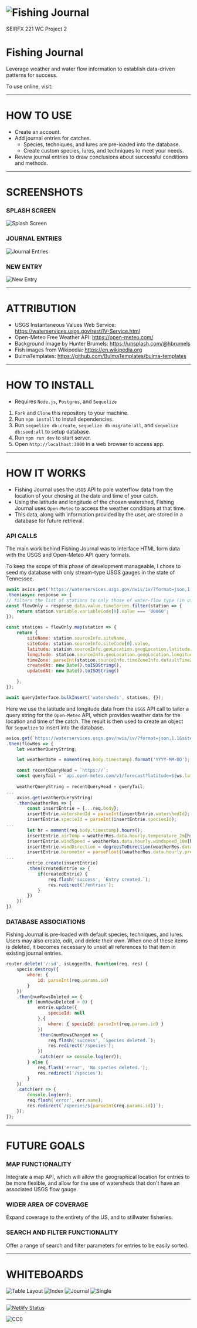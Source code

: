 # ![Fishing Journal](/public/images/android-chrome-192x192.png)
SEIRFX 221 WC Project 2

# Fishing Journal

Leverage weather and water flow information to establish data-driven patterns for success.

To use online, visit: 

---

# HOW TO USE

* Create an account.
* Add journal entries for catches.
    * Species, techniques, and lures are pre-loaded into the database.
    * Create custom species, lures, and techniques to meet your needs.
* Review journal entries to draw conclusions about successful conditions and methods.

---

# SCREENSHOTS

### SPLASH SCREEN
![Splash Screen](screenshots/splash.png)

### JOURNAL ENTRIES
![Journal Entries](screenshots/entries.png)

### NEW ENTRY
![New Entry](screenshots/new-entry.png)

---

# ATTRIBUTION
* USGS Instantaneous Values Web Service: https://waterservices.usgs.gov/rest/IV-Service.html
* Open-Meteo Free Weather API: https://open-meteo.com/
* Background Image by Hunter Brumels: https://unsplash.com/@hbrumels
* Fish images from Wikipedia: https://en.wikipedia.org
* BulmaTemplates: https://github.com/BulmaTemplates/bulma-templates

---

# HOW TO INSTALL
* Requires `Node.js`, `Postgres`, and `Sequelize`
1. `Fork` and `Clone` this repository to your machine.
2. Run `npm install` to install dependencies.
3. Run `sequelize db:create`, `sequelize db:migrate:all`, and `sequelize db:seed:all` to setup database.
3. Run `npm run dev` to start server.
4. Open `http://localhost:3000` in a web browser to access app.

---

# HOW IT WORKS

* Fishing Journal uses the `USGS` API to pole waterflow data from the location of your chosing at the date and time of your catch.
* Using the latitude and longitude of the chosen watershed, Fishing Journal uses `Open-Meteo` to access the weather conditions at that time.
* This data, along with information provided by the user, are stored in a database for future retrieval.


### API CALLS

The main work behind Fishing Journal was to interface HTML form data with the USGS and Open-Meteo API query formats.

To keep the scope of this phase of development manageable, I chose to seed my database with only stream-type USGS gauges in the state of Tennessee.

```javascript
await axios.get('https://waterservices.usgs.gov/nwis/iv/?format=json,1.1&stateCd=TN&siteType=ST&siteStatus=active')
.then(async response => {
// filters the list of stations to only those of water-flow type (in other words, excludes water-depth type)
const flowOnly = response.data.value.timeSeries.filter(station => {
    return station.variable.variableCode[0].value === '00060';
});

const stations = flowOnly.map(station => {
    return {
        siteName: station.sourceInfo.siteName,
        siteCode: station.sourceInfo.siteCode[0].value,
        latitude: station.sourceInfo.geoLocation.geogLocation.latitude.toFixed(2),
        longitude: station.sourceInfo.geoLocation.geogLocation.longitude.toFixed(2),
        timeZone: parseInt(station.sourceInfo.timeZoneInfo.defaultTimeZone.zoneOffset.slice(0,3)),
        createdAt: new Date().toISOString(),
        updatedAt: new Date().toISOString()

    };
});

await queryInterface.bulkInsert('watersheds', stations, {});
```
Here we use the latitude and longitude data from the `USGS` API call to tailor a query string for the `Open-Meteo` API, which provides weather data for the location and time of the catch. The result is then used to create an object for `Sequelize` to insert into the database.

```javascript
axios.get(`https://waterservices.usgs.gov/nwis/iv/?format=json,1.1&site=${ws.siteCode}&parameterCd=00060`)
.then(flowRes => {
    let weatherQueryString;

    let weatherDate = moment(req.body.timestamp).format('YYYY-MM-DD');

    const recentQueryHead = `https://`;
    const queryTail = `api.open-meteo.com/v1/forecast?latitude=${ws.latitude}&longitude=${ws.longitude}&start_date=${weatherDate}&end_date=${weatherDate}&hourly=temperature_2m,precipitation,pressure_msl,cloudcover,windspeed_10m,winddirection_10m&daily=temperature_2m_max,temperature_2m_min,precipitation_sum&timezone=auto&temperature_unit=fahrenheit&windspeed_unit=mph&precipitation_unit=inch`;
    
    weatherQueryString = recentQueryHead + queryTail;
...
    axios.get(weatherQueryString)
    .then(weatherRes => {
        const insertEntrie = {...req.body};
        insertEntrie.watershedId = parseInt(insertEntrie.watershedId);
        insertEntrie.specieId = parseInt(insertEntrie.speciesId);
...
        let hr = moment(req.body.timestamp).hours();
        insertEntrie.airTemp = weatherRes.data.hourly.temperature_2m[hr];
        insertEntrie.windSpeed = weatherRes.data.hourly.windspeed_10m[hr];
        insertEntrie.windDirection = degreesToDirection(weatherRes.data.hourly.winddirection_10m[hr]);
        insertEntrie.barometer = parseFloat((weatherRes.data.hourly.pressure_msl[hr] * 0.02953).toFixed(2)); // constant converts kPa to inches mercury
...
        entrie.create(insertEntrie)
        .then(createdEntrie => {
            if(createdEntrie) {
                req.flash('success', `Entry created.`);
                res.redirect('/entries');
            }
        })
    })
})
```

### DATABASE ASSOCIATIONS

Fishing Journal is pre-loaded with default species, techniques, and lures. Users may also create, edit, and delete their own. When one of these items is deleted, it becomes necessary to unset all references to that item in existing journal entries.

```javascript
router.delete('/:id', isLoggedIn, function(req, res) {
    specie.destroy({
        where: {
            id: parseInt(req.params.id)
        }
    })
    .then(numRowsDeleted => {
        if (numRowsDeleted > 0) {
            entrie.update({
                specieId: null
            },{
                where: { specieId: parseInt(req.params.id) }
            })
            .then(numRowsChanged => {
                req.flash('success', `Species deleted.`);
                res.redirect('/species');
            })
            .catch(err => console.log(err));
        } else {
            req.flash('error', 'No species deleted.');
            res.redirect('/species');
        }
    })
    .catch(err => { 
        console.log(err);
        req.flash('error', err.name);
        res.redirect(`/species/${parseInt(req.params.id)}`);
    });
});
```

---

# FUTURE GOALS

### MAP FUNCTIONALITY
Integrate a map API, which will allow the geographical location for entries to be more flexible, and allow for the use of watersheds that don't have an associated USGS flow gauge.

### WIDER AREA OF COVERAGE
Expand coverage to the entirety of the US, and to stillwater fisheries.

### SEARCH AND FILTER FUNCTIONALITY
Offer a range of search and filter parameters for entries to be easily sorted.

---

# WHITEBOARDS

![Table Layout](./screenshots/wireframes/table-layout.png)
![Index](./screenshots/wireframes/index.png)
![Journal](./screenshots/wireframes/journal.png)
![Single](./screenshots/wireframes/single.png)

---

[![Netlify Status](https://api.netlify.com/api/v1/badges/4f7c989c-6745-4455-a2e9-fb50c005b212/deploy-status)](https://app.netlify.com/sites/dragonaut/deploys)

![CC0](./screenshots/cc0.png)